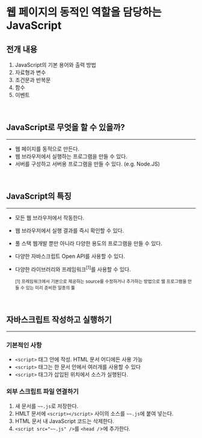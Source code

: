 # 웹 페이지의 동적인 역할을 담당하는 JavaScript

## 전개 내용
1. JavaScript의 기본 용어와 출력 방법
2. 자료형과 변수
3. 조건문과 반복문
4. 함수
5. 이벤트

<br>

## JavaScript로 무엇을 할 수 있을까?
---
- 웹 페이지를 동적으로 만든다.
- 웹 브라우저에서 실행하는 프로그램을 만들 수 있다.
- 서버를 구성하고 서버용 프로그램을 만들 수 있다. (e.g. Node.JS)

<br>

## JavaScript의 특징
---
- 모든 웹 브라우저에서 작동한다.
- 웹 브라우저에서 실행 결과를 즉시 확인할 수 있다.
- 풀 스택 웹개발 뿐만 아니라 다양한 용도의 프로그램을 만들 수 있다.
- 다양한 자바스크립트 Open API를 사용할 수 있다.
- 다양한 라이브러리와 프레임워크<sup>[1]</sup>를 사용할 수 있다.

  <small>[1] 프레임워크에서 기본으로 제공하는 source를 수정하거나 추가하는 방법으로 웹 프로그램을 만들 수 있는 미리 준비한 일종의 툴</small>

<br>

## 자바스크립트 작성하고 실행하기
---
### 기본적인 사항
- `<script>` 태그 안에 작성. HTML 문서 어디에든 사용 가능
- `<script>` 태그는 한 문서 안에서 여러개를 사용할 수 있다
- `<script>` 태그가 삽입된 위치에서 소스가 실행된다.

### 외부 스크립트 파일 연결하기
1. 새 문서를 `~~.js`로 저장한다.
2. HMLT 문서에 `<script></script>` 사이의 소스를 `~~.js`에 붙여 넣는다.
3. HTML 문서 내 JavaScript 코드는 삭제한다.
4. `<script src="~~.js" />`를 `<head /`>에 추가한다.